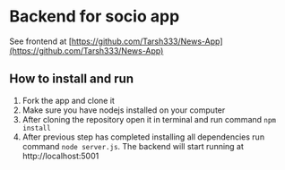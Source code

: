 
Backend for socio app
=========
See frontend at [https://github.com/Tarsh333/News-App](https://github.com/Tarsh333/News-App)

How to install and run
----------------------

1.  Fork the app and clone it
2.  Make sure you have nodejs installed on your computer
3.  After cloning the repository open it in terminal and run command  ``` npm install ```
4.  After previous step has completed installing all dependencies run command ``` node server.js ```. The backend will start running at http://localhost:5001
